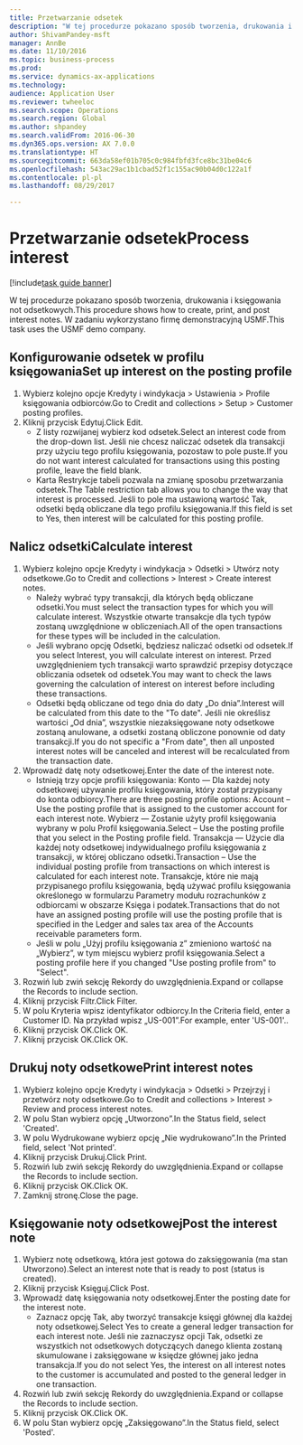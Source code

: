 ```yaml
--- 
title: Przetwarzanie odsetek
description: "W tej procedurze pokazano sposób tworzenia, drukowania i księgowania not odsetkowych."
author: ShivamPandey-msft
manager: AnnBe
ms.date: 11/10/2016
ms.topic: business-process
ms.prod: 
ms.service: dynamics-ax-applications
ms.technology: 
audience: Application User
ms.reviewer: twheeloc
ms.search.scope: Operations
ms.search.region: Global
ms.author: shpandey
ms.search.validFrom: 2016-06-30
ms.dyn365.ops.version: AX 7.0.0
ms.translationtype: HT
ms.sourcegitcommit: 663da58ef01b705c0c984fbfd3fce8bc31be04c6
ms.openlocfilehash: 543ac29ac1b1cbad52f1c155ac90b04d0c122a1f
ms.contentlocale: pl-pl
ms.lasthandoff: 08/29/2017

---
```

# <a name="process-interest"></a><span data-ttu-id="3b836-103">Przetwarzanie odsetek</span><span class="sxs-lookup"><span data-stu-id="3b836-103">Process interest</span></span>

[!include[task guide banner](../../includes/task-guide-banner.md)]

<span data-ttu-id="3b836-104">W tej procedurze pokazano sposób tworzenia, drukowania i księgowania not odsetkowych.</span><span class="sxs-lookup"><span data-stu-id="3b836-104">This procedure shows how to create, print, and post interest notes.</span></span> <span data-ttu-id="3b836-105">W zadaniu wykorzystano firmę demonstracyjną USMF.</span><span class="sxs-lookup"><span data-stu-id="3b836-105">This task uses the USMF demo company.</span></span>


## <a name="set-up-interest-on-the-posting-profile"></a><span data-ttu-id="3b836-106">Konfigurowanie odsetek w profilu księgowania</span><span class="sxs-lookup"><span data-stu-id="3b836-106">Set up interest on the posting profile</span></span>
1. <span data-ttu-id="3b836-107">Wybierz kolejno opcje Kredyty i windykacja > Ustawienia > Profile księgowania odbiorców.</span><span class="sxs-lookup"><span data-stu-id="3b836-107">Go to Credit and collections > Setup > Customer posting profiles.</span></span>
2. <span data-ttu-id="3b836-108">Kliknij przycisk Edytuj.</span><span class="sxs-lookup"><span data-stu-id="3b836-108">Click Edit.</span></span>
    * <span data-ttu-id="3b836-109">Z listy rozwijanej wybierz kod odsetek.</span><span class="sxs-lookup"><span data-stu-id="3b836-109">Select an interest code from the drop-down list.</span></span> <span data-ttu-id="3b836-110">Jeśli nie chcesz naliczać odsetek dla transakcji przy użyciu tego profilu księgowania, pozostaw to pole puste.</span><span class="sxs-lookup"><span data-stu-id="3b836-110">If you do not want interest calculated for transactions using this posting profile, leave the field blank.</span></span>  
    * <span data-ttu-id="3b836-111">Karta Restrykcje tabeli pozwala na zmianę sposobu przetwarzania odsetek.</span><span class="sxs-lookup"><span data-stu-id="3b836-111">The Table restriction tab allows you to change the way that interest is processed.</span></span> <span data-ttu-id="3b836-112">Jeśli to pole ma ustawioną wartość Tak, odsetki będą obliczane dla tego profilu księgowania.</span><span class="sxs-lookup"><span data-stu-id="3b836-112">If this field is set to Yes, then interest will be calculated for this posting profile.</span></span>  

## <a name="calculate-interest"></a><span data-ttu-id="3b836-113">Nalicz odsetki</span><span class="sxs-lookup"><span data-stu-id="3b836-113">Calculate interest</span></span>
1. <span data-ttu-id="3b836-114">Wybierz kolejno opcje Kredyty i windykacja > Odsetki > Utwórz noty odsetkowe.</span><span class="sxs-lookup"><span data-stu-id="3b836-114">Go to Credit and collections > Interest > Create interest notes.</span></span>
    * <span data-ttu-id="3b836-115">Należy wybrać typy transakcji, dla których będą obliczane odsetki.</span><span class="sxs-lookup"><span data-stu-id="3b836-115">You must select the transaction types for which you will calculate interest.</span></span> <span data-ttu-id="3b836-116">Wszystkie otwarte transakcje dla tych typów zostaną uwzględnione w obliczeniach.</span><span class="sxs-lookup"><span data-stu-id="3b836-116">All of the open transactions for these types will be included in the calculation.</span></span>  
    * <span data-ttu-id="3b836-117">Jeśli wybrano opcję Odsetki, będziesz naliczać odsetki od odsetek.</span><span class="sxs-lookup"><span data-stu-id="3b836-117">If you select Interest, you will calculate interest on interest.</span></span> <span data-ttu-id="3b836-118">Przed uwzględnieniem tych transakcji warto sprawdzić przepisy dotyczące obliczania odsetek od odsetek.</span><span class="sxs-lookup"><span data-stu-id="3b836-118">You may want to check the laws governing the calculation of interest on interest before including these transactions.</span></span>  
    * <span data-ttu-id="3b836-119">Odsetki będą obliczane od tego dnia do daty „Do dnia”.</span><span class="sxs-lookup"><span data-stu-id="3b836-119">Interest will be calculated from this date to the "To date".</span></span> <span data-ttu-id="3b836-120">Jeśli nie określisz wartości „Od dnia”, wszystkie niezaksięgowane noty odsetkowe zostaną anulowane, a odsetki zostaną obliczone ponownie od daty transakcji.</span><span class="sxs-lookup"><span data-stu-id="3b836-120">If you do not specific a "From date", then all unposted interest notes will be canceled and interest will be recalculated from the transaction date.</span></span>  
2. <span data-ttu-id="3b836-121">Wprowadź datę noty odsetkowej.</span><span class="sxs-lookup"><span data-stu-id="3b836-121">Enter the date of the interest note.</span></span>
    * <span data-ttu-id="3b836-122">Istnieją trzy opcje profili księgowania:   Konto — Dla każdej noty odsetkowej używanie profilu księgowania, który został przypisany do konta odbiorcy.</span><span class="sxs-lookup"><span data-stu-id="3b836-122">There are three posting profile options:   Account – Use the posting profile that is assigned to the customer account for each interest note.</span></span>   <span data-ttu-id="3b836-123">Wybierz — Zostanie użyty profil księgowania wybrany w polu Profil księgowania.</span><span class="sxs-lookup"><span data-stu-id="3b836-123">Select – Use the posting profile that you select in the Posting profile field.</span></span>   <span data-ttu-id="3b836-124">Transakcja — Użycie dla każdej noty odsetkowej indywidualnego profilu księgowania z transakcji, w której obliczano odsetki.</span><span class="sxs-lookup"><span data-stu-id="3b836-124">Transaction – Use the individual posting profile from transactions on which interest is calculated for each interest note.</span></span> <span data-ttu-id="3b836-125">Transakcje, które nie mają przypisanego profilu księgowania, będą używać profilu księgowania określonego w formularzu Parametry modułu rozrachunków z odbiorcami w obszarze Księga i podatek.</span><span class="sxs-lookup"><span data-stu-id="3b836-125">Transactions that do not have an assigned posting profile will use the posting profile that is specified in the Ledger and sales tax area of the Accounts receivable parameters form.</span></span>  
    * <span data-ttu-id="3b836-126">Jeśli w polu „Użyj profilu księgowania z” zmieniono wartość na „Wybierz”, w tym miejscu wybierz profil księgowania.</span><span class="sxs-lookup"><span data-stu-id="3b836-126">Select a posting profile here if you changed "Use posting profile from" to "Select".</span></span>  
3. <span data-ttu-id="3b836-127">Rozwiń lub zwiń sekcję Rekordy do uwzględnienia.</span><span class="sxs-lookup"><span data-stu-id="3b836-127">Expand or collapse the Records to include section.</span></span>
4. <span data-ttu-id="3b836-128">Kliknij przycisk Filtr.</span><span class="sxs-lookup"><span data-stu-id="3b836-128">Click Filter.</span></span>
5. <span data-ttu-id="3b836-129">W polu Kryteria wpisz identyfikator odbiorcy.</span><span class="sxs-lookup"><span data-stu-id="3b836-129">In the Criteria field, enter a Customer ID.</span></span> <span data-ttu-id="3b836-130">Na przykład wpisz „US-001”.</span><span class="sxs-lookup"><span data-stu-id="3b836-130">For example, enter 'US-001'..</span></span>
6. <span data-ttu-id="3b836-131">Kliknij przycisk OK.</span><span class="sxs-lookup"><span data-stu-id="3b836-131">Click OK.</span></span>
7. <span data-ttu-id="3b836-132">Kliknij przycisk OK.</span><span class="sxs-lookup"><span data-stu-id="3b836-132">Click OK.</span></span>

## <a name="print-interest-notes"></a><span data-ttu-id="3b836-133">Drukuj noty odsetkowe</span><span class="sxs-lookup"><span data-stu-id="3b836-133">Print interest notes</span></span>
1. <span data-ttu-id="3b836-134">Wybierz kolejno opcje Kredyty i windykacja > Odsetki > Przejrzyj i przetwórz noty odsetkowe.</span><span class="sxs-lookup"><span data-stu-id="3b836-134">Go to Credit and collections > Interest > Review and process interest notes.</span></span>
2. <span data-ttu-id="3b836-135">W polu Stan wybierz opcję „Utworzono”.</span><span class="sxs-lookup"><span data-stu-id="3b836-135">In the Status field, select 'Created'.</span></span>
3. <span data-ttu-id="3b836-136">W polu Wydrukowane wybierz opcję „Nie wydrukowano”.</span><span class="sxs-lookup"><span data-stu-id="3b836-136">In the Printed field, select 'Not printed'.</span></span>
4. <span data-ttu-id="3b836-137">Kliknij przycisk Drukuj.</span><span class="sxs-lookup"><span data-stu-id="3b836-137">Click Print.</span></span>
5. <span data-ttu-id="3b836-138">Rozwiń lub zwiń sekcję Rekordy do uwzględnienia.</span><span class="sxs-lookup"><span data-stu-id="3b836-138">Expand or collapse the Records to include section.</span></span>
6. <span data-ttu-id="3b836-139">Kliknij przycisk OK.</span><span class="sxs-lookup"><span data-stu-id="3b836-139">Click OK.</span></span>
7. <span data-ttu-id="3b836-140">Zamknij stronę.</span><span class="sxs-lookup"><span data-stu-id="3b836-140">Close the page.</span></span>

## <a name="post-the-interest-note"></a><span data-ttu-id="3b836-141">Księgowanie noty odsetkowej</span><span class="sxs-lookup"><span data-stu-id="3b836-141">Post the interest note</span></span>
1. <span data-ttu-id="3b836-142">Wybierz notę odsetkową, która jest gotowa do zaksięgowania (ma stan Utworzono).</span><span class="sxs-lookup"><span data-stu-id="3b836-142">Select an interest note that is ready to post (status is created).</span></span>
2. <span data-ttu-id="3b836-143">Kliknij przycisk Księguj.</span><span class="sxs-lookup"><span data-stu-id="3b836-143">Click Post.</span></span>
3. <span data-ttu-id="3b836-144">Wprowadź datę księgowania noty odsetkowej.</span><span class="sxs-lookup"><span data-stu-id="3b836-144">Enter the posting date for the interest note.</span></span>
    * <span data-ttu-id="3b836-145">Zaznacz opcję Tak, aby tworzyć transakcje księgi głównej dla każdej noty odsetkowej.</span><span class="sxs-lookup"><span data-stu-id="3b836-145">Select Yes to create a general ledger transaction for each interest note.</span></span>     <span data-ttu-id="3b836-146">Jeśli nie zaznaczysz opcji Tak, odsetki ze wszystkich not odsetkowych dotyczących danego klienta zostaną skumulowane i zaksięgowane w księdze głównej jako jedna transakcja.</span><span class="sxs-lookup"><span data-stu-id="3b836-146">If you do not select Yes, the interest on all interest notes to the customer is accumulated and posted to the general ledger in one transaction.</span></span>  
4. <span data-ttu-id="3b836-147">Rozwiń lub zwiń sekcję Rekordy do uwzględnienia.</span><span class="sxs-lookup"><span data-stu-id="3b836-147">Expand or collapse the Records to include section.</span></span>
5. <span data-ttu-id="3b836-148">Kliknij przycisk OK.</span><span class="sxs-lookup"><span data-stu-id="3b836-148">Click OK.</span></span>
6. <span data-ttu-id="3b836-149">W polu Stan wybierz opcję „Zaksięgowano”.</span><span class="sxs-lookup"><span data-stu-id="3b836-149">In the Status field, select 'Posted'.</span></span>


